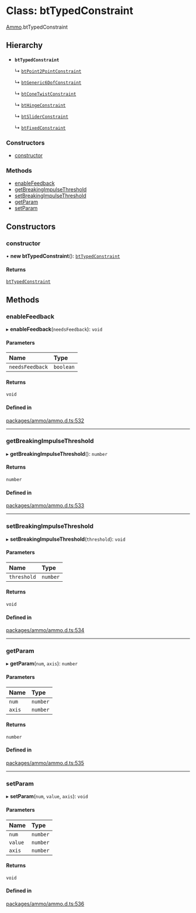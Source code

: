 # Class: btTypedConstraint

[Ammo](../modules/Ammo.md).btTypedConstraint

## Hierarchy

- **`btTypedConstraint`**

  ↳ [`btPoint2PointConstraint`](Ammo.btPoint2PointConstraint.md)

  ↳ [`btGeneric6DofConstraint`](Ammo.btGeneric6DofConstraint.md)

  ↳ [`btConeTwistConstraint`](Ammo.btConeTwistConstraint.md)

  ↳ [`btHingeConstraint`](Ammo.btHingeConstraint.md)

  ↳ [`btSliderConstraint`](Ammo.btSliderConstraint.md)

  ↳ [`btFixedConstraint`](Ammo.btFixedConstraint.md)

### Constructors

- [constructor](Ammo.btTypedConstraint.md#constructor)

### Methods

- [enableFeedback](Ammo.btTypedConstraint.md#enablefeedback)
- [getBreakingImpulseThreshold](Ammo.btTypedConstraint.md#getbreakingimpulsethreshold)
- [setBreakingImpulseThreshold](Ammo.btTypedConstraint.md#setbreakingimpulsethreshold)
- [getParam](Ammo.btTypedConstraint.md#getparam)
- [setParam](Ammo.btTypedConstraint.md#setparam)

## Constructors

### constructor

• **new btTypedConstraint**(): [`btTypedConstraint`](Ammo.btTypedConstraint.md)

#### Returns

[`btTypedConstraint`](Ammo.btTypedConstraint.md)

## Methods

### enableFeedback

▸ **enableFeedback**(`needsFeedback`): `void`

#### Parameters

| Name | Type |
| :------ | :------ |
| `needsFeedback` | `boolean` |

#### Returns

`void`

#### Defined in

[packages/ammo/ammo.d.ts:532](https://github.com/Orillusion/orillusion/blob/main/packages/ammo/ammo.d.ts#L532)

___

### getBreakingImpulseThreshold

▸ **getBreakingImpulseThreshold**(): `number`

#### Returns

`number`

#### Defined in

[packages/ammo/ammo.d.ts:533](https://github.com/Orillusion/orillusion/blob/main/packages/ammo/ammo.d.ts#L533)

___

### setBreakingImpulseThreshold

▸ **setBreakingImpulseThreshold**(`threshold`): `void`

#### Parameters

| Name | Type |
| :------ | :------ |
| `threshold` | `number` |

#### Returns

`void`

#### Defined in

[packages/ammo/ammo.d.ts:534](https://github.com/Orillusion/orillusion/blob/main/packages/ammo/ammo.d.ts#L534)

___

### getParam

▸ **getParam**(`num`, `axis`): `number`

#### Parameters

| Name | Type |
| :------ | :------ |
| `num` | `number` |
| `axis` | `number` |

#### Returns

`number`

#### Defined in

[packages/ammo/ammo.d.ts:535](https://github.com/Orillusion/orillusion/blob/main/packages/ammo/ammo.d.ts#L535)

___

### setParam

▸ **setParam**(`num`, `value`, `axis`): `void`

#### Parameters

| Name | Type |
| :------ | :------ |
| `num` | `number` |
| `value` | `number` |
| `axis` | `number` |

#### Returns

`void`

#### Defined in

[packages/ammo/ammo.d.ts:536](https://github.com/Orillusion/orillusion/blob/main/packages/ammo/ammo.d.ts#L536)
